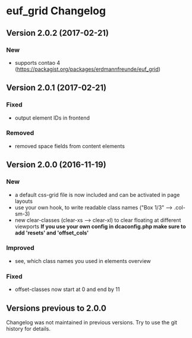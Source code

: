 euf_grid Changelog
==================


Version 2.0.2 (2017-02-21)
--------------------------

### New
- supports contao 4 (https://packagist.org/packages/erdmannfreunde/euf_grid)


Version 2.0.1 (2017-02-21)
--------------------------

### Fixed
- output element IDs in frontend

### Removed
- removed space fields from content elements


Version 2.0.0 (2016-11-19)
--------------------------

### New
- a default css-grid file is now included and can be activated in page layouts
- use your own hook, to write readable class names ("Box 1/3" --> .col-sm-3)
- new clear-classes (clear-xs --> clear-xl) to clear floating at different viewports
**If you use your own config in dcaconfig.php make sure to add 'resets' and 'offset_cols'**

### Improved
- see, which class names you used in elements overview

### Fixed
- offset-classes now start at 0 and end by 11


Versions previous to 2.0.0
--------------------------

Changelog was not maintained in previous versions.
Try to use the git history for details.
